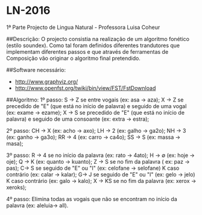 # LN-2016
1ª Parte Projecto de Lingua Natural - Professora Luisa Coheur

##Descrição:
  O projecto consistia na realização de um algoritmo fonético (estilo soundex). Como tal foram definidos diferentes trandutores
que implementam diferentes passos e que através de ferramentas de Composição vão originar o algoritmo final pretendido.

##Software necessário:
- http://www.graphviz.org/
- http://www.openfst.org/twiki/bin/view/FST/FstDownload

##Algoritmo:
  1º passo:
  S → Z se entre vogais (ex: asa → aza);
  X → Z se precedido de "E" (que está no início de palavra) e seguido de uma vogal (ex: exame → ezame);
  X → S se precedido de "E" (que está no início de palavra) e seguido de uma consoante (ex: extra → estra);

  2º passo:
  CH → X (ex: acho → axo);
  LH → 2 (ex: galho → ga2o);
  NH → 3 (ex: ganho → ga3o);
  RR → 4 (ex: carro → ca4o);
  SS → S (ex: massa → masa);

  3º passo:
  R → 4 se no início da palavra (ex: rato → 4ato);
  H → ∅ (ex: hoje → oje);
  Q → K (ex: quanto → kuanto);
  Z → S se no fim da palavra ( ex: paz → pas);
  C→ S se seguido de "E" ou "I" (ex: celofane → selofane)
      K caso contrário (ex: calar → kalar);
  G→ J se seguido de "E" ou "I" (ex: gelo → jelo)
      K caso contrário (ex: galo → kalo);
  X → KS se no fim da palavra (ex: xerox → xeroks);
  
  4º passo:
  Elimina todas as vogais que não se encontram no início da palavra (ex: aleluia→ all).

